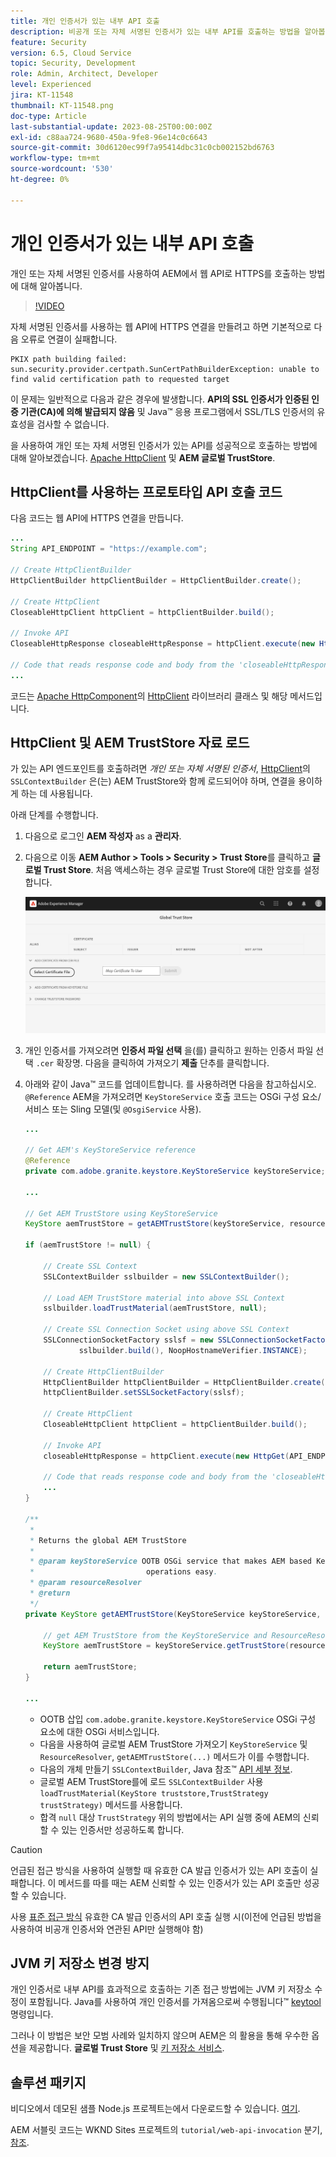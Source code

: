 ```yaml
---
title: 개인 인증서가 있는 내부 API 호출
description: 비공개 또는 자체 서명된 인증서가 있는 내부 API를 호출하는 방법을 알아봅니다.
feature: Security
version: 6.5, Cloud Service
topic: Security, Development
role: Admin, Architect, Developer
level: Experienced
jira: KT-11548
thumbnail: KT-11548.png
doc-type: Article
last-substantial-update: 2023-08-25T00:00:00Z
exl-id: c88aa724-9680-450a-9fe8-96e14c0c6643
source-git-commit: 30d6120ec99f7a95414dbc31c0cb002152bd6763
workflow-type: tm+mt
source-wordcount: '530'
ht-degree: 0%

---
```


# 개인 인증서가 있는 내부 API 호출

개인 또는 자체 서명된 인증서를 사용하여 AEM에서 웹 API로 HTTPS를 호출하는 방법에 대해 알아봅니다.

>[!VIDEO](https://video.tv.adobe.com/v/3424853?quality=12&learn=on)

자체 서명된 인증서를 사용하는 웹 API에 HTTPS 연결을 만들려고 하면 기본적으로 다음 오류로 연결이 실패합니다.

```
PKIX path building failed: sun.security.provider.certpath.SunCertPathBuilderException: unable to find valid certification path to requested target
```

이 문제는 일반적으로 다음과 같은 경우에 발생합니다. **API의 SSL 인증서가 인증된 인증 기관(CA)에 의해 발급되지 않음** 및 Java™ 응용 프로그램에서 SSL/TLS 인증서의 유효성을 검사할 수 없습니다.

을 사용하여 개인 또는 자체 서명된 인증서가 있는 API를 성공적으로 호출하는 방법에 대해 알아보겠습니다. [Apache HttpClient](https://hc.apache.org/httpcomponents-client-4.5.x/index.html) 및 **AEM 글로벌 TrustStore**.


## HttpClient를 사용하는 프로토타입 API 호출 코드

다음 코드는 웹 API에 HTTPS 연결을 만듭니다.

```java
...
String API_ENDPOINT = "https://example.com";

// Create HttpClientBuilder
HttpClientBuilder httpClientBuilder = HttpClientBuilder.create();

// Create HttpClient
CloseableHttpClient httpClient = httpClientBuilder.build();

// Invoke API
CloseableHttpResponse closeableHttpResponse = httpClient.execute(new HttpGet(API_ENDPOINT));

// Code that reads response code and body from the 'closeableHttpResponse' object
...
```

코드는 [Apache HttpComponent](https://hc.apache.org/)의 [HttpClient](https://hc.apache.org/httpcomponents-client-4.5.x/index.html) 라이브러리 클래스 및 해당 메서드입니다.


## HttpClient 및 AEM TrustStore 자료 로드

가 있는 API 엔드포인트를 호출하려면 _개인 또는 자체 서명된 인증서_, [HttpClient](https://hc.apache.org/httpcomponents-client-4.5.x/index.html)의 `SSLContextBuilder` 은(는) AEM TrustStore와 함께 로드되어야 하며, 연결을 용이하게 하는 데 사용됩니다.

아래 단계를 수행합니다.

1. 다음으로 로그인 **AEM 작성자** as a **관리자**.
1. 다음으로 이동 **AEM Author > Tools > Security > Trust Store**&#x200B;를 클릭하고 **글로벌 Trust Store**. 처음 액세스하는 경우 글로벌 Trust Store에 대한 암호를 설정합니다.

   ![글로벌 Trust Store](assets/internal-api-call/global-trust-store.png)

1. 개인 인증서를 가져오려면 **인증서 파일 선택** 을(를) 클릭하고 원하는 인증서 파일 선택 `.cer` 확장명. 다음을 클릭하여 가져오기 **제출** 단추를 클릭합니다.

1. 아래와 같이 Java™ 코드를 업데이트합니다. 를 사용하려면 다음을 참고하십시오. `@Reference` AEM을 가져오려면 `KeyStoreService` 호출 코드는 OSGi 구성 요소/서비스 또는 Sling 모델(및 `@OsgiService` 사용).

   ```java
   ...
   
   // Get AEM's KeyStoreService reference
   @Reference
   private com.adobe.granite.keystore.KeyStoreService keyStoreService;
   
   ...
   
   // Get AEM TrustStore using KeyStoreService
   KeyStore aemTrustStore = getAEMTrustStore(keyStoreService, resourceResolver);
   
   if (aemTrustStore != null) {
   
       // Create SSL Context
       SSLContextBuilder sslbuilder = new SSLContextBuilder();
   
       // Load AEM TrustStore material into above SSL Context
       sslbuilder.loadTrustMaterial(aemTrustStore, null);
   
       // Create SSL Connection Socket using above SSL Context
       SSLConnectionSocketFactory sslsf = new SSLConnectionSocketFactory(
               sslbuilder.build(), NoopHostnameVerifier.INSTANCE);
   
       // Create HttpClientBuilder
       HttpClientBuilder httpClientBuilder = HttpClientBuilder.create();
       httpClientBuilder.setSSLSocketFactory(sslsf);
   
       // Create HttpClient
       CloseableHttpClient httpClient = httpClientBuilder.build();
   
       // Invoke API
       closeableHttpResponse = httpClient.execute(new HttpGet(API_ENDPOINT));
   
       // Code that reads response code and body from the 'closeableHttpResponse' object
       ...
   } 
   
   /**
    * 
    * Returns the global AEM TrustStore
    * 
    * @param keyStoreService OOTB OSGi service that makes AEM based KeyStore
    *                         operations easy.
    * @param resourceResolver
    * @return
    */
   private KeyStore getAEMTrustStore(KeyStoreService keyStoreService, ResourceResolver resourceResolver) {
   
       // get AEM TrustStore from the KeyStoreService and ResourceResolver
       KeyStore aemTrustStore = keyStoreService.getTrustStore(resourceResolver);
   
       return aemTrustStore;
   }
   
   ...
   ```

   * OOTB 삽입 `com.adobe.granite.keystore.KeyStoreService` OSGi 구성 요소에 대한 OSGi 서비스입니다.
   * 다음을 사용하여 글로벌 AEM TrustStore 가져오기 `KeyStoreService` 및 `ResourceResolver`, `getAEMTrustStore(...)` 메서드가 이를 수행합니다.
   * 다음의 개체 만들기 `SSLContextBuilder`, Java 참조™ [API 세부 정보](https://javadoc.io/static/org.apache.httpcomponents/httpcore/4.4.8/index.html?org/apache/http/ssl/SSLContextBuilder.html).
   * 글로벌 AEM TrustStore를에 로드 `SSLContextBuilder` 사용 `loadTrustMaterial(KeyStore truststore,TrustStrategy trustStrategy)` 메서드를 사용합니다.
   * 합격 `null` 대상 `TrustStrategy` 위의 방법에서는 API 실행 중에 AEM의 신뢰할 수 있는 인증서만 성공하도록 합니다.


>[!CAUTION]
>
>언급된 접근 방식을 사용하여 실행할 때 유효한 CA 발급 인증서가 있는 API 호출이 실패합니다. 이 메서드를 따를 때는 AEM 신뢰할 수 있는 인증서가 있는 API 호출만 성공할 수 있습니다.
>
>사용 [표준 접근 방식](#prototypical-api-invocation-code-using-httpclient) 유효한 CA 발급 인증서의 API 호출 실행 시(이전에 언급된 방법을 사용하여 비공개 인증서와 연관된 API만 실행해야 함)

## JVM 키 저장소 변경 방지

개인 인증서로 내부 API를 효과적으로 호출하는 기존 접근 방법에는 JVM 키 저장소 수정이 포함됩니다. Java를 사용하여 개인 인증서를 가져옴으로써 수행됩니다™ [keytool](https://docs.oracle.com/en/java/javase/11/tools/keytool.html#GUID-5990A2E4-78E3-47B7-AE75-6D1826259549) 명령입니다.

그러나 이 방법은 보안 모범 사례와 일치하지 않으며 AEM은 의 활용을 통해 우수한 옵션을 제공합니다. **글로벌 Trust Store** 및 [키 저장소 서비스](https://javadoc.io/doc/com.adobe.aem/aem-sdk-api/latest/com/adobe/granite/keystore/KeyStoreService.html).


## 솔루션 패키지

비디오에서 데모된 샘플 Node.js 프로젝트는에서 다운로드할 수 있습니다. [여기](assets/internal-api-call/REST-APIs.zip).

AEM 서블릿 코드는 WKND Sites 프로젝트의 `tutorial/web-api-invocation` 분기, [참조](https://github.com/adobe/aem-guides-wknd/tree/tutorial/web-api-invocation/core/src/main/java/com/adobe/aem/guides/wknd/core/servlets).
